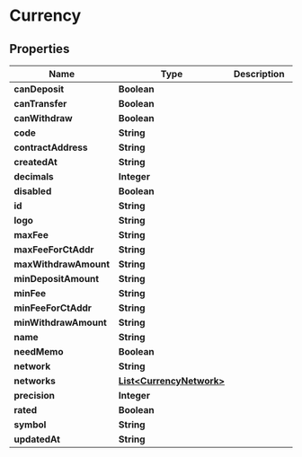 

# Currency


## Properties

| Name | Type | Description | Notes |
|------------ | ------------- | ------------- | -------------|
|**canDeposit** | **Boolean** |  |  [optional] |
|**canTransfer** | **Boolean** |  |  [optional] |
|**canWithdraw** | **Boolean** |  |  [optional] |
|**code** | **String** |  |  [optional] |
|**contractAddress** | **String** |  |  [optional] |
|**createdAt** | **String** |  |  [optional] |
|**decimals** | **Integer** |  |  [optional] |
|**disabled** | **Boolean** |  |  [optional] |
|**id** | **String** |  |  [optional] |
|**logo** | **String** |  |  [optional] |
|**maxFee** | **String** |  |  [optional] |
|**maxFeeForCtAddr** | **String** |  |  [optional] |
|**maxWithdrawAmount** | **String** |  |  [optional] |
|**minDepositAmount** | **String** |  |  [optional] |
|**minFee** | **String** |  |  [optional] |
|**minFeeForCtAddr** | **String** |  |  [optional] |
|**minWithdrawAmount** | **String** |  |  [optional] |
|**name** | **String** |  |  [optional] |
|**needMemo** | **Boolean** |  |  [optional] |
|**network** | **String** |  |  [optional] |
|**networks** | [**List&lt;CurrencyNetwork&gt;**](CurrencyNetwork.md) |  |  [optional] |
|**precision** | **Integer** |  |  [optional] |
|**rated** | **Boolean** |  |  [optional] |
|**symbol** | **String** |  |  [optional] |
|**updatedAt** | **String** |  |  [optional] |



